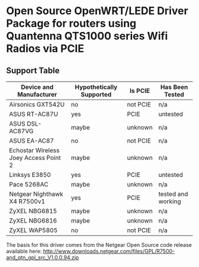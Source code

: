 Open Source OpenWRT/LEDE Driver Package for routers using Quantenna QTS1000 series Wifi Radios via PCIE
=======================================================================================================

Support Table
-------------------------------------------------------------------------------------------------------------
| Device and Manufacturer               | Hypothetically Supported | Is PCIE  | Has Been Tested    |
| ------------------------------------- | ------------------------ | -------- | ------------------ |
| Airsonics GXT542U                     | no                       | not PCIE | n/a                |
| ASUS RT-AC87U                         | yes                      | PCIE     | untested           |
| ASUS DSL-AC87VG                       | maybe                    | unknown  | n/a                |
| ASUS EA-AC87                          | no                       | not PCIE | n/a                |
| Echostar Wireless Joey Access Point 2 | maybe                    | unknown  | n/a                |
| Linksys E3850                         | yes                      | PCIE     | untested           |
| Pace 5268AC                           | maybe                    | unknown  | n/a                |
| Netgear Nighthawk X4 R7500v1          | yes                      | PCIE     | tested and working |
| ZyXEL NBG6815                         | maybe                    | unknown  | n/a                |
| ZyXEL NBG6816                         | maybe                    | unknown  | n/a                |
| ZyXEL WAP5805                         | no                       | not PCIE | n/a                |


The basis for this driver comes from the Netgear Open Source code release available here:
http://www.downloads.netgear.com/files/GPL/R7500-and_qtn_gpl_src_V1.0.0.94.zip
